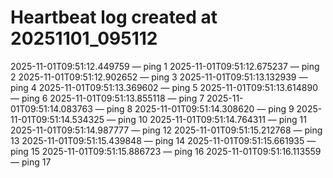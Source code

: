 # Heartbeat log created at 20251101_095112
2025-11-01T09:51:12.449759 — ping 1
2025-11-01T09:51:12.675237 — ping 2
2025-11-01T09:51:12.902652 — ping 3
2025-11-01T09:51:13.132939 — ping 4
2025-11-01T09:51:13.369602 — ping 5
2025-11-01T09:51:13.614890 — ping 6
2025-11-01T09:51:13.855118 — ping 7
2025-11-01T09:51:14.083763 — ping 8
2025-11-01T09:51:14.308620 — ping 9
2025-11-01T09:51:14.534325 — ping 10
2025-11-01T09:51:14.764311 — ping 11
2025-11-01T09:51:14.987777 — ping 12
2025-11-01T09:51:15.212768 — ping 13
2025-11-01T09:51:15.439848 — ping 14
2025-11-01T09:51:15.661935 — ping 15
2025-11-01T09:51:15.886723 — ping 16
2025-11-01T09:51:16.113559 — ping 17
